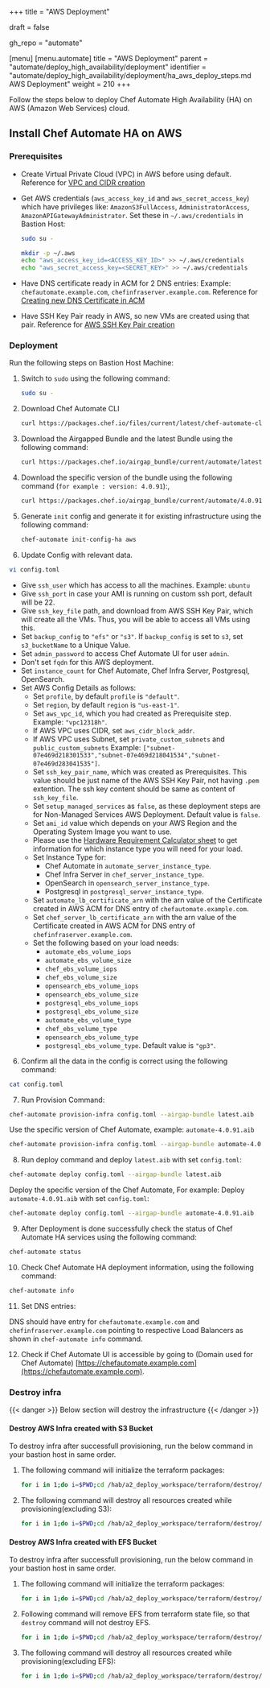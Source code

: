 +++
title = "AWS Deployment"

draft = false

gh_repo = "automate"

[menu]
  [menu.automate]
    title = "AWS Deployment"
    parent = "automate/deploy_high_availability/deployment"
    identifier = "automate/deploy_high_availability/deployment/ha_aws_deploy_steps.md AWS Deployment"
    weight = 210
+++

Follow the steps below to deploy Chef Automate High Availability (HA) on AWS (Amazon Web Services) cloud.

## Install Chef Automate HA on AWS

### Prerequisites

- Create Virtual Private Cloud (VPC) in AWS before using default. Reference for [VPC and CIDR creation](/automate/ha_vpc_setup/)
- Get AWS credentials (`aws_access_key_id` and `aws_secret_access_key`) which have privileges like: `AmazonS3FullAccess`, `AdministratorAccess`, `AmazonAPIGatewayAdministrator`.
    Set these in `~/.aws/credentials` in Bastion Host:

    ```bash
    sudo su -
    ```

    ```bash
    mkdir -p ~/.aws
    echo "aws_access_key_id=<ACCESS_KEY_ID>" >> ~/.aws/credentials
    echo "aws_secret_access_key=<SECRET_KEY>" >> ~/.aws/credentials
    ```

- Have DNS certificate ready in ACM for 2 DNS entries: Example: `chefautomate.example.com`, `chefinfraserver.example.com`. Reference for [Creating new DNS Certificate in ACM](/automate/ha_aws_cert_mngr/)
- Have SSH Key Pair ready in AWS, so new VMs are created using that pair. Reference for [AWS SSH Key Pair creation](https://docs.aws.amazon.com/ground-station/latest/ug/create-ec2-ssh-key-pair.html)

### Deployment

Run the following steps on Bastion Host Machine:

1. Switch to `sudo` using the following command:

    ```bash
    sudo su -
    ```

2. Download Chef Automate CLI

    ```bash
    curl https://packages.chef.io/files/current/latest/chef-automate-cli/chef-automate_linux_amd64.zip | gunzip - > chef-automate && chmod +x chef-automate | cp -f chef-automate /usr/bin/chef-automate
    ```

3. Download the Airgapped Bundle and the latest Bundle using the following command:

    ```bash
    curl https://packages.chef.io/airgap_bundle/current/automate/latest.aib -o latest.aib
    ```

4. Download the specific version of the bundle using the following command (`for example : version: 4.0.91`):,

    ```bash
    curl https://packages.chef.io/airgap_bundle/current/automate/4.0.91.aib -o automate-4.0.91.aib
    ```

5. Generate `init` config and generate it for existing infrastructure using the following command:

    ```bash
    chef-automate init-config-ha aws
    ```

6. Update Config with relevant data.

```bash
vi config.toml
```

- Give `ssh_user` which has access to all the machines. Example: `ubuntu`
- Give `ssh_port` in case your AMI is running on custom ssh port, default will be 22.
- Give `ssh_key_file` path, and download from AWS SSH Key Pair, which will create all the VMs. Thus, you will be able to access all VMs using this.
- Set `backup_config` to `"efs"` or `"s3"`. If `backup_config` is set to `s3`, set `s3_bucketName` to a Unique Value.
- Set `admin_password` to access Chef Automate UI for user `admin`.
- Don't set `fqdn` for this AWS deployment.
- Set `instance_count` for Chef Automate, Chef Infra Server, Postgresql, OpenSearch.
- Set AWS Config Details as follows:
    - Set `profile`, by default `profile` is `"default"`.
    - Set `region`, by default `region` is `"us-east-1"`.
    - Set `aws_vpc_id`, which you had created as Prerequisite step. Example: `"vpc12318h"`.
    - If AWS VPC uses CIDR, set `aws_cidr_block_addr`.
    - If AWS VPC uses Subnet, set `private_custom_subnets` and `public_custom_subnets` Example: `["subnet-07e469d218301533","subnet-07e469d218041534","subnet-07e469d283041535"]`.
    - Set `ssh_key_pair_name`, which was created as Prerequisites. This value should be just name of the AWS SSH Key Pair, not having `.pem` extention. The ssh key content should be same as content of `ssh_key_file`.
    - Set `setup_managed_services` as `false`, as these deployment steps are for Non-Managed Services AWS Deployment. Default value is `false`.
    - Set `ami_id` value which depends on your AWS Region and the Operating System Image you want to use.
    - Please use the [Hardware Requirement Calculator sheet](/calculator/automate_ha_hardware_calculator.xlsx) to get information for which instance type you will need for your load.
    - Set Instance Type for:
        - Chef Automate in `automate_server_instance_type`.
        - Chef Infra Server in `chef_server_instance_type`.
        - OpenSearch in `opensearch_server_instance_type`.
        - Postgresql in `postgresql_server_instance_type`.
    - Set `automate_lb_certificate_arn` with the arn value of the Certificate created in AWS ACM for DNS entry of `chefautomate.example.com`.
    - Set `chef_server_lb_certificate_arn` with the arn value of the Certificate created in AWS ACM for DNS entry of `chefinfraserver.example.com`.
    - Set the following based on your load needs:
        - `automate_ebs_volume_iops`
        - `automate_ebs_volume_size`
        - `chef_ebs_volume_iops`
        - `chef_ebs_volume_size`
        - `opensearch_ebs_volume_iops`
        - `opensearch_ebs_volume_size`
        - `postgresql_ebs_volume_iops`
        - `postgresql_ebs_volume_size`
        - `automate_ebs_volume_type`
        - `chef_ebs_volume_type`
        - `opensearch_ebs_volume_type`
        - `postgresql_ebs_volume_type`. Default value is `"gp3"`.

6. Confirm all the data in the config is correct using the following command:

```bash
cat config.toml
```

7. Run Provision Command:

```bash
chef-automate provision-infra config.toml --airgap-bundle latest.aib
```

Use the specific version of Chef Automate, example: `automate-4.0.91.aib`

```bash
chef-automate provision-infra config.toml --airgap-bundle automate-4.0.91.aib
```

8. Run deploy command and deploy `latest.aib` with set `config.toml`:

```bash
chef-automate deploy config.toml --airgap-bundle latest.aib
```

Deploy the specific version of the Chef Automate, For example: Deploy `automate-4.0.91.aib` with set `config.toml`:

```bash
chef-automate deploy config.toml --airgap-bundle automate-4.0.91.aib
```

9. After Deployment is done successfully check the status of Chef Automate HA services using the following command:

```bash
chef-automate status
```

10. Check Chef Automate HA deployment information, using the following command:

```bash
chef-automate info
```

11. Set DNS entries:

DNS should have entry for `chefautomate.example.com` and `chefinfraserver.example.com` pointing to respective Load Balancers as shown in `chef-automate info` command.

12. Check if Chef Automate UI is accessible by going to (Domain used for Chef Automate) [https://chefautomate.example.com](https://chefautomate.example.com).

### Destroy infra

{{< danger >}}
Below section will destroy the infrastructure
{{< /danger >}}

#### Destroy AWS Infra created with S3 Bucket

To destroy infra after successfull provisioning, run the below command in your bastion host in same order.

1. The following command will initialize the terraform packages:

    ```bash
    for i in 1;do i=$PWD;cd /hab/a2_deploy_workspace/terraform/destroy/aws/;terraform init;cd $i;done
    ```

2. The following command will destroy all resources created while provisioning(excluding S3):

    ```bash
    for i in 1;do i=$PWD;cd /hab/a2_deploy_workspace/terraform/destroy/aws/;terraform destroy;cd $i;done
    ```

#### Destroy AWS Infra created with EFS Bucket

To destroy infra after successfull provisioning, run the below command in your bastion host in same order.

1. The following command will initialize the terraform packages:

    ```bash
    for i in 1;do i=$PWD;cd /hab/a2_deploy_workspace/terraform/destroy/aws/;terraform init;cd $i;done
    ```

2. Following command will remove EFS from terraform state file, so that `destroy` command will not destroy EFS.

    ```bash
    for i in 1;do i=$PWD;cd /hab/a2_deploy_workspace/terraform/destroy/aws/;terraform state rm "module.efs[0].aws_efs_file_system.backups";cd $i;done
    ```

3. The following command will destroy all resources created while provisioning(excluding EFS):

    ```bash
    for i in 1;do i=$PWD;cd /hab/a2_deploy_workspace/terraform/destroy/aws/;terraform destroy;cd $i;done
    ```
